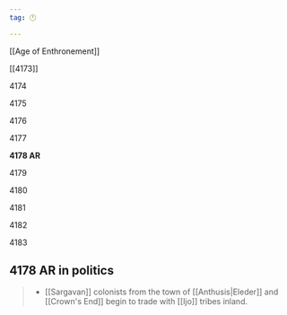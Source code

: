 ```yaml
---
tag: 🕛

---
```

[[Age of Enthronement]]


[[4173]]

4174

4175

4176

4177

**4178 AR**

4179

4180

4181

4182

4183



## 4178 AR in politics

>  - [[Sargavan]] colonists from the town of [[Anthusis|Eleder]] and [[Crown's End]] begin to trade with [[Ijo]] tribes inland.






